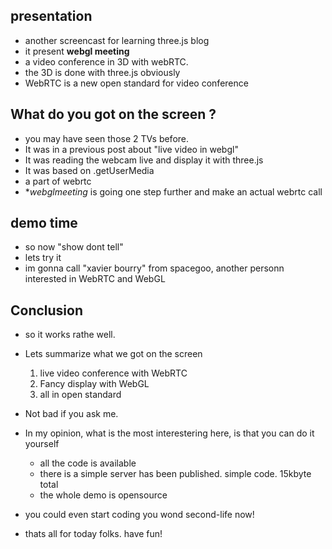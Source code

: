 ## presentation

* another screencast for learning three.js blog
* it present **webgl meeting**
* a video conference in 3D with webRTC.
* the 3D is done with three.js obviously
* WebRTC is a new open standard for video conference

## What do you got on the screen ?
* you may have seen those 2 TVs before.
* It was in a previous post about "live video in webgl"
* It was reading the webcam live and display it with three.js
* It was based on .getUserMedia
* a part of webrtc
* **webglmeeting* is going one step further and make an actual webrtc call

## demo time
* so now "show dont tell"
* lets try it
* im gonna call "xavier bourry" from spacegoo, another personn interested
  in WebRTC and WebGL
  
## Conclusion
* so it works rathe well.
* Lets summarize what we got on the screen
  1. live video conference with WebRTC
  2. Fancy display with WebGL
  3. all in open standard
* Not bad if you ask me.

* In my opinion, what is the most interestering here, is that you can do it yourself
  * all the code is available
  * there is a simple server has been published. simple code. 15kbyte total
  * the whole demo is opensource
* you could even start coding you wond second-life now!
* thats all for today folks. have fun!